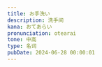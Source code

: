 ```yaml
---
title: お手洗い
description: 洗手间
kana: おてあらい
pronunciation: otearai
tone: 中高
type: 名词
pubDate: 2024-06-28 00:00:01
---
```

